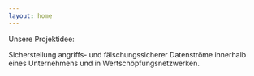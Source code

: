 ```yaml
---
layout: home
---
```


Unsere Projektidee:

Sicherstellung angriffs- und fälschungssicherer Datenströme innerhalb eines Unternehmens und in Wertschöpfungsnetzwerken.
